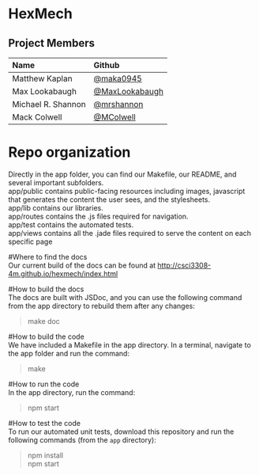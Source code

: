 # HexMech

## Project Members

| Name               | Github                                             |
|:------------------ |:-------------------------------------------------- |
| Matthew Kaplan     | [@maka0945](https://github.com/maka0945)           |
| Max Lookabaugh     | [@MaxLookabaugh](https://github.com/MaxLookabaugh) |
| Michael R. Shannon | [@mrshannon](https://github.com/mrshannon)         |
| Mack Colwell       | [@MColwell](https://github.com/MColwell)           |


# Repo organization  
Directly in the app folder, you can find our Makefile, our README, and several important subfolders.  
app/public contains public-facing resources including images, javascript that generates the content the user sees, and the stylesheets.  
app/lib contains our libraries.  
app/routes contains the .js files required for navigation.  
app/test contains the automated tests.  
app/views contains all the .jade files required to serve the content on each specific page  

#Where to find the docs  
Our current build of the docs can be found at http://csci3308-4m.github.io/hexmech/index.html  

#How to build the docs  
The docs are built with JSDoc, and you can use the following command from the app directory to rebuild them after any changes:  
>make doc  

#How to build the code  
We have included a Makefile in the app directory. In a terminal, navigate to the app folder and run the command:  
>make  

#How to run the code  
    In the app directory, run the command:  
>npm start  

#How to test the code  
To run our automated unit tests, download this repository and run the following commands (from the `app` directory):  
>npm install  
>npm start  

